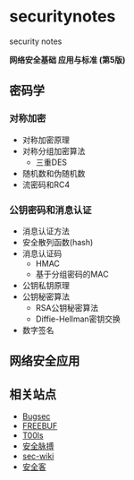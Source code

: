 # securitynotes
security notes

**网络安全基础 应用与标准 (第5版)**

## 密码学
### 对称加密

- 对称加密原理
- 对称分组加密算法
    - 三重DES
- 随机数和伪随机数
- 流密码和RC4

### 公钥密码和消息认证
- 消息认证方法
- 安全散列函数(hash)
- 消息认证码
    - HMAC
    - 基于分组密码的MAC
- 公钥私钥原理
- 公钥秘密算法
    - RSA公钥秘密算法
    - Diffie-Hellman密钥交换
- 数字签名

## 网络安全应用

## 相关站点

- [Bugsec](http://www.bugsec.org/)
- [FREEBUF](http://www.freebuf.com/)
- [T00ls](https://www.t00ls.net/)
- [安全脉搏](https://www.secpulse.com/)
- [sec-wiki](https://www.sec-wiki.com/)
- [安全客](http://bobao.360.cn/)



